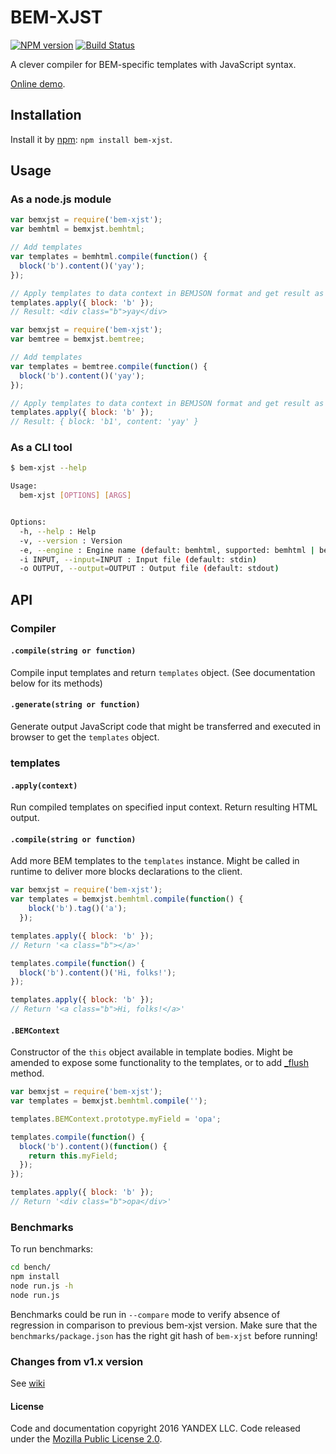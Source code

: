 # BEM-XJST

[![NPM version](http://img.shields.io/npm/v/bem-xjst.svg?style=flat)](http://www.npmjs.org/package/bem-xjst)
[![Build Status](http://img.shields.io/travis/bem/bem-xjst/master.svg)](https://travis-ci.org/bem/bem-xjst)

A clever compiler for BEM-specific templates with JavaScript syntax.

[Online demo](https://bem.github.io/bem-xjst/).

## Installation

Install it by [npm](https://npmjs.org): `npm install bem-xjst`.

## Usage

### As a node.js module

```js
var bemxjst = require('bem-xjst');
var bemhtml = bemxjst.bemhtml;

// Add templates
var templates = bemhtml.compile(function() {
  block('b').content()('yay');
});

// Apply templates to data context in BEMJSON format and get result as HTML string
templates.apply({ block: 'b' });
// Result: <div class="b">yay</div>
```

```js
var bemxjst = require('bem-xjst');
var bemtree = bemxjst.bemtree;

// Add templates
var templates = bemtree.compile(function() {
  block('b').content()('yay');
});

// Apply templates to data context in BEMJSON format and get result as BEMJSON
templates.apply({ block: 'b' });
// Result: { block: 'b1', content: 'yay' }
```

### As a CLI tool

```bash
$ bem-xjst --help

Usage:
  bem-xjst [OPTIONS] [ARGS]


Options:
  -h, --help : Help
  -v, --version : Version
  -e, --engine : Engine name (default: bemhtml, supported: bemhtml | bemtree)
  -i INPUT, --input=INPUT : Input file (default: stdin)
  -o OUTPUT, --output=OUTPUT : Output file (default: stdout)
```

## API

### Compiler

#### `.compile(string or function)`

Compile input templates and return `templates` object.
(See documentation below for its methods)

#### `.generate(string or function)`

Generate output JavaScript code that might be transferred and executed in
browser to get the `templates` object.

### templates

#### `.apply(context)`

Run compiled templates on specified input context. Return resulting HTML output.

#### `.compile(string or function)`

Add more BEM templates to the `templates` instance. Might be called in runtime
to deliver more blocks declarations to the client.

```js
var bemxjst = require('bem-xjst');
var templates = bemxjst.bemhtml.compile(function() {
    block('b').tag()('a');
  });

templates.apply({ block: 'b' });
// Return '<a class="b"></a>'

templates.compile(function() {
  block('b').content()('Hi, folks!');
});

templates.apply({ block: 'b' });
// Return '<a class="b">Hi, folks!</a>'
```

#### `.BEMContext`

Constructor of the `this` object available in template bodies. Might be amended
to expose some functionality to the templates, or to add [_flush][1] method.

```js
var bemxjst = require('bem-xjst');
var templates = bemxjst.bemhtml.compile('');

templates.BEMContext.prototype.myField = 'opa';

templates.compile(function() {
  block('b').content()(function() {
    return this.myField;
  });
});

templates.apply({ block: 'b' });
// Return '<div class="b">opa</div>'
```

### Benchmarks

To run benchmarks:

```bash
cd bench/
npm install
node run.js -h
node run.js
```

Benchmarks could be run in `--compare` mode to verify absence of regression
in comparison to previous bem-xjst version. Make sure that the
`benchmarks/package.json` has the right git hash of `bem-xjst` before running!

### Changes from v1.x version

See [wiki][0]

#### License

Code and documentation copyright 2016 YANDEX LLC. Code released under the
[Mozilla Public License 2.0](LICENSE.txt).

[0]: https://github.com/bem/bem-xjst/wiki/Notable-changes-between-bem-xjst@1.x-and-bem-xjst@2.x
[1]: https://github.com/bem/bem-xjst/wiki/Notable-changes-between-bem-xjst@1.x-and-bem-xjst@2.x#this_str-is-gone
